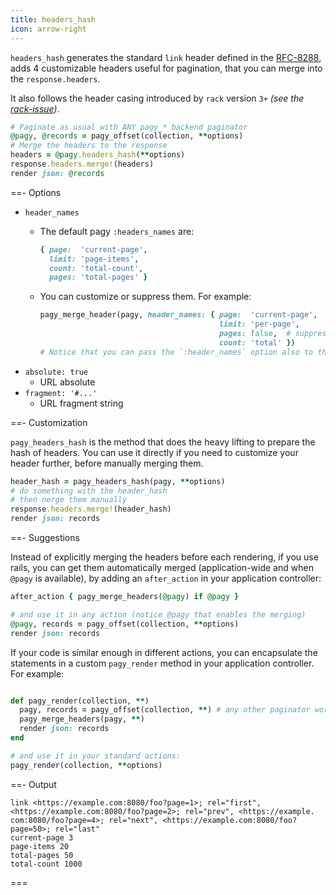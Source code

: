 ```yaml
---
title: headers_hash
icon: arrow-right
---
```


`headers_hash` generates the standard `link` header defined in the
[RFC-8288](https://tools.ietf.org/html/rfc8288), adds 4 customizable headers useful for pagination, that you can merge into the `response.headers`.

It also follows the header casing introduced by `rack` version `3+` _(see the [rack-issue](https://github.com/rack/rack/issues/1592))_.

```ruby Controller
# Paginate as usual with ANY pagy_* backend paginator
@pagy, @records = pagy_offset(collection, **options)
# Merge the headers to the response
headers = @pagy.headers_hash(**options)
response.headers.merge!(headers)
render json: @records
```

==- Options

- `header_names`
  - The default pagy `:headers_names` are:
    ```ruby
    { page:  'current-page',
      limit: 'page-items',
      count: 'total-count',
      pages: 'total-pages' }
    ```
  - You can customize or suppress them. For example:

    ```ruby Controller
    pagy_merge_header(pagy, header_names: { page:  'current-page',
                                            limit: 'per-page',
                                            pages: false,  # suppress the output
                                            count: 'total' })
    # Notice that you can pass the `:header_names` option also to the paginator 
    ```
- `absolute: true`
  - URL absolute
- `fragment: '#...'`
  - URL fragment string

==- Customization
<br/>

`pagy_headers_hash` is the method that does the heavy lifting to prepare the hash of headers. You can use it directly if you need to customize your header further, before manually merging them.

```ruby Controller (action)
header_hash = pagy_headers_hash(pagy, **options)
# do something with the header_hash
# then nerge them manually
response.headers.merge!(header_hash)
render json: records
```

==- Suggestions
<br/>

Instead of explicitly merging the headers before each rendering, if you use rails, you can get them automatically merged (application-wide and when `@pagy` is available), by adding an `after_action` in your application controller:

```ruby Controller (after_action)
after_action { pagy_merge_headers(@pagy) if @pagy }

# and use it in any action (notice @pagy that enables the merging)
@pagy, records = pagy_offset(collection, **options)
render json: records
```

If your code is similar enough in different actions, you can encapsulate the statements in a custom `pagy_render` method in your
application controller. For example:

```ruby Controller (pagy_render)

def pagy_render(collection, **)
  pagy, records = pagy_offset(collection, **) # any other paginator works
  pagy_merge_headers(pagy, **)
  render json: records
end

# and use it in your standard actions:
pagy_render(collection, **options)
```

==- Output

```text Example of the default HTTP headers
link <https://example.com:8080/foo?page=1>; rel="first", <https://example.com:8080/foo?page=2>; rel="prev", <https://example.
com:8080/foo?page=4>; rel="next", <https://example.com:8080/foo?page=50>; rel="last"
current-page 3
page-items 20
total-pages 50
total-count 1000
```

===
